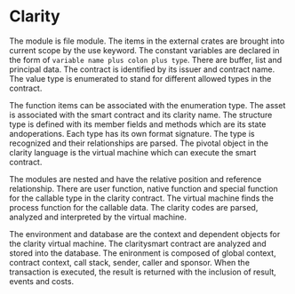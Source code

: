 # Clarity

The module is file module. The items in the external crates are brought into current scope by the use keyword. The constant variables are declared in the form of `variable name plus colon plus type`. There are buffer, list and principal data. The contract is identified by its issuer and contract name. The value type is enumerated to stand for different allowed types in the contract.

The function items can be associated with the enumeration type. The asset is associated with the smart contract and its clarity name. The structure type is defined with its member fields and methods which are its state andoperations. Each type has its own format signature. The type is recognized and their relationships are parsed. The pivotal object in the clarity language is the virtual machine which can execute the smart contract.

The modules are nested and have the relative position and reference relationship. There are user function, native function and special function for the callable type in the clarity contract. The virtual machine finds the process function for the callable data. The clarity codes are parsed, analyzed and interpreted by the virtual machine. 

The environment and database are the context and dependent objects for the clarity virtual machine. The claritysmart contract are analyzed and stored into the database. The enironment is composed of global context, contract context, call stack, sender, caller and sponsor. When the transaction is executed, the result is returned with the inclusion of result, events and costs. 


